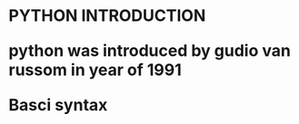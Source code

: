 <h1><a>PYTHON INTRODUCTION
<p>python was introduced by gudio van russom in year of 1991
<br>
<table><p>Basci syntax